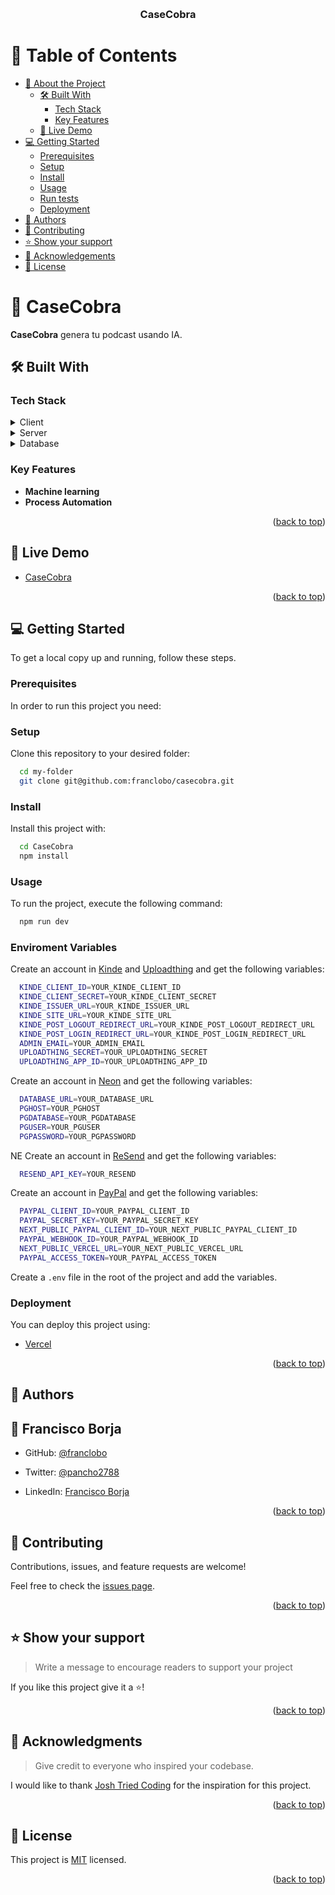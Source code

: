 <a name="readme-top"></a>

<div align="center">
  <br/>

  <h3><b>CaseCobra</b></h3>

</div>

<!-- TABLE OF CONTENTS -->

# 📗 Table of Contents

- [📖 About the Project](#about-project)
  - [🛠 Built With](#built-with)
    - [Tech Stack](#tech-stack)
    - [Key Features](#key-features)
  - [🚀 Live Demo](#live-demo)
- [💻 Getting Started](#getting-started)
  - [Prerequisites](#prerequisites)
  - [Setup](#setup)
  - [Install](#install)
  - [Usage](#usage)
  - [Run tests](#run-tests)
  - [Deployment](#deployment)
- [👥 Authors](#authors)
- [🤝 Contributing](#contributing)
- [⭐️ Show your support](#support)
- [🙏 Acknowledgements](#acknowledgements)
- [📝 License](#license)

<!-- PROJECT DESCRIPTION -->

# 📖 CaseCobra<a name="about-project"></a>


**CaseCobra** genera tu podcast usando IA.


## 🛠 Built With <a name="built-with"></a>

### Tech Stack <a name="tech-stack"></a>

<details>
  <summary>Client</summary>
  <ul>
    <li><a href="https://nextjs.org/">Next.js</a></li>
  </ul>
</details>

<details>
  <summary>Server</summary>
  <ul>
    <li><a href="https://www.prisma.io/">Prisma</a></li>
  </ul>
</details>

<details>
<summary>Database</summary>
  <ul>
    <li><a href="https://kinde.com/authentication/">Kinde</a></li>
    <li><a href="https://uploadthing.com/">Uploadthing</a></li>
    <li><a href="https://console.neon.tech/app/projects">Neon</a></li>
    <li><a href="https://resend.com/">ReSend</a></li>
    <li><a href="https://www.paypal.com/">PayPal</a></li>
  </ul>
</details>

<!-- Features -->

### Key Features <a name="key-features"></a>

- **Machine learning**
- **Process Automation**

<p align="right">(<a href="#readme-top">back to top</a>)</p>

<!-- LIVE DEMO -->

## 🚀 Live Demo <a name="live-demo"></a>


- [CaseCobra](https://casecobra-nine-iota.vercel.app/)

<p align="right">(<a href="#readme-top">back to top</a>)</p>

<!-- GETTING STARTED -->

## 💻 Getting Started <a name="getting-started"></a>

To get a local copy up and running, follow these steps.

### Prerequisites

In order to run this project you need:

### Setup

Clone this repository to your desired folder:

```sh
  cd my-folder
  git clone git@github.com:franclobo/casecobra.git
```

### Install

Install this project with:

```sh
  cd CaseCobra
  npm install
```

### Usage

To run the project, execute the following command:


```sh
  npm run dev
```

### Enviroment Variables

Create an account in [Kinde](https://kinde.com/authentication/) and [Uploadthing](https://uploadthing.com/) and get the following variables:

```sh
  KINDE_CLIENT_ID=YOUR_KINDE_CLIENT_ID
  KINDE_CLIENT_SECRET=YOUR_KINDE_CLIENT_SECRET
  KINDE_ISSUER_URL=YOUR_KINDE_ISSUER_URL
  KINDE_SITE_URL=YOUR_KINDE_SITE_URL
  KINDE_POST_LOGOUT_REDIRECT_URL=YOUR_KINDE_POST_LOGOUT_REDIRECT_URL
  KINDE_POST_LOGIN_REDIRECT_URL=YOUR_KINDE_POST_LOGIN_REDIRECT_URL
  ADMIN_EMAIL=YOUR_ADMIN_EMAIL
  UPLOADTHING_SECRET=YOUR_UPLOADTHING_SECRET
  UPLOADTHING_APP_ID=YOUR_UPLOADTHING_APP_ID
```
Create an account in [Neon](https://console.neon.tech/app/projects) and get the following variables:

```sh
  DATABASE_URL=YOUR_DATABASE_URL
  PGHOST=YOUR_PGHOST
  PGDATABASE=YOUR_PGDATABASE
  PGUSER=YOUR_PGUSER
  PGPASSWORD=YOUR_PGPASSWORD
```
  NE
Create an account in [ReSend](https://resend.com/) and get the following variables:

```sh
  RESEND_API_KEY=YOUR_RESEND
```

Create an account in [PayPal](https://www.paypal.com/) and get the following variables:

```sh
  PAYPAL_CLIENT_ID=YOUR_PAYPAL_CLIENT_ID
  PAYPAL_SECRET_KEY=YOUR_PAYPAL_SECRET_KEY
  NEXT_PUBLIC_PAYPAL_CLIENT_ID=YOUR_NEXT_PUBLIC_PAYPAL_CLIENT_ID
  PAYPAL_WEBHOOK_ID=YOUR_PAYPAL_WEBHOOK_ID
  NEXT_PUBLIC_VERCEL_URL=YOUR_NEXT_PUBLIC_VERCEL_URL
  PAYPAL_ACCESS_TOKEN=YOUR_PAYPAL_ACCESS_TOKEN
```

Create a `.env` file in the root of the project and add the variables.


### Deployment

You can deploy this project using:

- [Vercel](https://vercel.com/)

<p align="right">(<a href="#readme-top">back to top</a>)</p>

<!-- AUTHORS -->

## 👥 Authors <a name="authors"></a>



## 👤 Francisco Borja

- GitHub: [@franclobo](https://github.com/franclobo)

- Twitter: [@pancho2788](https://twitter.com/Pancho2788)

- LinkedIn: [Francisco Borja](https://www.linkedin.com/in/francisco-borja-lobato/)


<p align="right">(<a href="#readme-top">back to top</a>)</p>


<!-- CONTRIBUTING -->

## 🤝 Contributing <a name="contributing"></a>

Contributions, issues, and feature requests are welcome!

Feel free to check the [issues page](../../issues/).

<p align="right">(<a href="#readme-top">back to top</a>)</p>

<!-- SUPPORT -->

## ⭐️ Show your support <a name="support"></a>

> Write a message to encourage readers to support your project

If you like this project give it a ⭐️!

<p align="right">(<a href="#readme-top">back to top</a>)</p>

<!-- ACKNOWLEDGEMENTS -->

## 🙏 Acknowledgments <a name="acknowledgements"></a>

> Give credit to everyone who inspired your codebase.

I would like to thank [Josh Tried Coding](https://www.youtube.com/watch?v=SG82Aqcaaa0&t=2151s) for the inspiration for this project.

<p align="right">(<a href="#readme-top">back to top</a>)</p>

<!-- LICENSE -->

## 📝 License <a name="license"></a>

This project is [MIT](./LICENSE) licensed.

<p align="right">(<a href="#readme-top">back to top</a>)</p>
